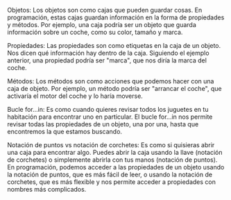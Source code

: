 Objetos: Los objetos son como cajas que pueden guardar cosas. En programación, estas cajas guardan información en la forma de propiedades y métodos. Por ejemplo, una caja podría ser un objeto que guarda información sobre un coche, como su color, tamaño y marca.

Propiedades: Las propiedades son como etiquetas en la caja de un objeto. Nos dicen qué información hay dentro de la caja. Siguiendo el ejemplo anterior, una propiedad podría ser "marca", que nos diría la marca del coche.

Métodos: Los métodos son como acciones que podemos hacer con una caja de objeto. Por ejemplo, un método podría ser "arrancar el coche", que activaría el motor del coche y lo haría moverse.

Bucle for...in: Es como cuando quieres revisar todos los juguetes en tu habitación para encontrar uno en particular. El bucle for...in nos permite revisar todas las propiedades de un objeto, una por una, hasta que encontremos la que estamos buscando.

Notación de puntos vs notación de corchetes: Es como si quisieras abrir una caja para encontrar algo. Puedes abrir la caja usando la llave (notación de corchetes) o simplemente abrirla con tus manos (notación de puntos). En programación, podemos acceder a las propiedades de un objeto usando la notación de puntos, que es más fácil de leer, o usando la notación de corchetes, que es más flexible y nos permite acceder a propiedades con nombres más complicados.